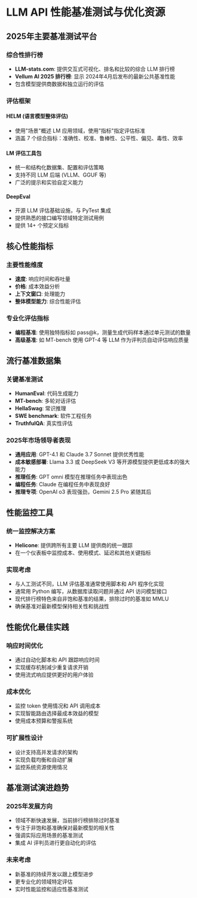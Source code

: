 # LLM API 性能基准测试与优化资源

## 2025年主要基准测试平台

### 综合性排行榜
- **LLM-stats.com**: 提供交互式可视化、排名和比较的综合 LLM 排行榜
- **Vellum AI 2025 排行榜**: 显示 2024年4月后发布的最新公共基准性能
- 包含模型提供商数据和独立运行的评估

### 评估框架

#### HELM (语言模型整体评估)
- 使用"场景"概述 LM 应用领域，使用"指标"指定评估标准
- 涵盖 7 个综合指标：准确性、校准、鲁棒性、公平性、偏见、毒性、效率

#### LM 评估工具包
- 统一和结构化数据集、配置和评估策略
- 支持不同 LLM 后端 (VLLM、GGUF 等)
- 广泛的提示和实验自定义能力

#### DeepEval
- 开源 LLM 评估基础设施，与 PyTest 集成
- 提供熟悉的接口编写领域特定测试用例
- 提供 14+ 个预定义指标

## 核心性能指标

### 主要性能维度
- **速度**: 响应时间和吞吐量
- **价格**: 成本效益分析
- **上下文窗口**: 处理能力
- **整体模型能力**: 综合性能评估

### 专业化评估指标
- **编程基准**: 使用独特指标如 pass@k，测量生成代码样本通过单元测试的数量
- **高级基准**: 如 MT-bench 使用 GPT-4 等 LLM 作为评判员自动评估响应质量

## 流行基准数据集

### 关键基准测试
- **HumanEval**: 代码生成能力
- **MT-bench**: 多轮对话评估
- **HellaSwag**: 常识推理
- **SWE benchmark**: 软件工程任务
- **TruthfulQA**: 真实性评估

### 2025年市场领导者表现
- **通用应用**: GPT-4.1 和 Claude 3.7 Sonnet 提供优秀性能
- **成本敏感部署**: Llama 3.3 或 DeepSeek V3 等开源模型提供更低成本的强大能力
- **推理任务**: GPT omni 模型在推理任务中表现出色
- **编程任务**: Claude 在编程任务中表现良好
- **推理专项**: OpenAI o3 表现强劲，Gemini 2.5 Pro 紧随其后

## 性能监控工具

### 统一监控解决方案
- **Helicone**: 提供跨所有主要 LLM 提供商的统一跟踪
- 在一个仪表板中监控成本、使用模式、延迟和其他关键指标

### 实现考虑
- 与人工测试不同，LLM 评估基准通常使用脚本和 API 程序化实现
- 通常用 Python 编写，从数据库读取问题并通过 API 访问模型接口
- 现代排行榜特色来自非饱和基准的结果，排除过时的基准如 MMLU
- 确保基准对最新模型保持相关性和挑战性

## 性能优化最佳实践

### 响应时间优化
- 通过自动化脚本和 API 跟踪响应时间
- 实现缓存机制减少重复请求开销
- 使用流式响应提供更好的用户体验

### 成本优化
- 监控 token 使用情况和 API 调用成本
- 实现智能路由选择最成本效益的模型
- 使用成本预算和警报系统

### 可扩展性设计
- 设计支持高并发请求的架构
- 实现负载均衡和自动扩展
- 监控系统资源使用情况

## 基准测试演进趋势

### 2025年发展方向
- 领域不断快速发展，当前排行榜排除过时基准
- 专注于非饱和基准确保对最新模型的相关性
- 强调实际应用场景的基准测试
- 集成 AI 评判员进行更自动化的评估

### 未来考虑
- 新基准的持续开发以跟上模型进步
- 更专业化的领域特定评估
- 实时性能监控和适应性基准测试